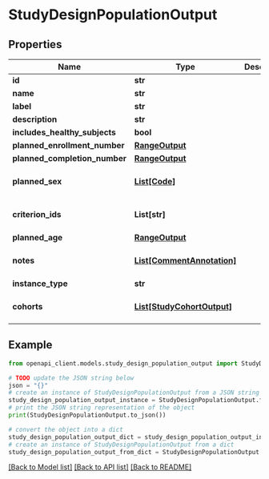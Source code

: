 # StudyDesignPopulationOutput


## Properties

Name | Type | Description | Notes
------------ | ------------- | ------------- | -------------
**id** | **str** |  | 
**name** | **str** |  | 
**label** | **str** |  | [optional] 
**description** | **str** |  | [optional] 
**includes_healthy_subjects** | **bool** |  | 
**planned_enrollment_number** | [**RangeOutput**](RangeOutput.md) |  | [optional] 
**planned_completion_number** | [**RangeOutput**](RangeOutput.md) |  | [optional] 
**planned_sex** | [**List[Code]**](Code.md) |  | [optional] [default to []]
**criterion_ids** | **List[str]** |  | [optional] [default to []]
**planned_age** | [**RangeOutput**](RangeOutput.md) |  | [optional] 
**notes** | [**List[CommentAnnotation]**](CommentAnnotation.md) |  | [optional] [default to []]
**instance_type** | **str** |  | 
**cohorts** | [**List[StudyCohortOutput]**](StudyCohortOutput.md) |  | [optional] [default to []]

## Example

```python
from openapi_client.models.study_design_population_output import StudyDesignPopulationOutput

# TODO update the JSON string below
json = "{}"
# create an instance of StudyDesignPopulationOutput from a JSON string
study_design_population_output_instance = StudyDesignPopulationOutput.from_json(json)
# print the JSON string representation of the object
print(StudyDesignPopulationOutput.to_json())

# convert the object into a dict
study_design_population_output_dict = study_design_population_output_instance.to_dict()
# create an instance of StudyDesignPopulationOutput from a dict
study_design_population_output_from_dict = StudyDesignPopulationOutput.from_dict(study_design_population_output_dict)
```
[[Back to Model list]](../README.md#documentation-for-models) [[Back to API list]](../README.md#documentation-for-api-endpoints) [[Back to README]](../README.md)


